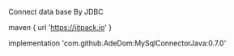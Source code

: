 Connect data base By JDBC

maven { url 'https://jitpack.io' }

implementation 'com.github.AdeDom:MySqlConnectorJava:0.7.0'
